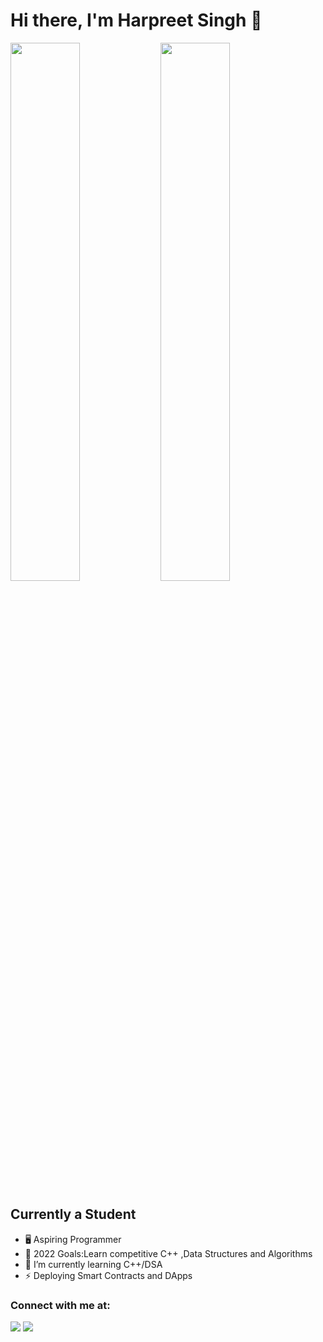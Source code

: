 # Hi there, I'm Harpreet Singh 👋 


<img align="left" width="47%" src="https://github-readme-stats.vercel.app/api?username=HAPPYS1NGH&show_icons=true&theme=radical" />
<img align="center" width="47%" src="https://github-readme-stats.vercel.app/api/top-langs/?username=HAPPYS1NGH&layout=compact)" />

## Currently a Student
- 🖥️ Aspiring Programmer
- 🥅 2022 Goals:Learn competitive C++ ,Data Structures and Algorithms
- 🔭 I’m currently learning C++/DSA
- ⚡ Deploying Smart Contracts and DApps

### Connect with me at:
<p>
<a href="https://linkedin.com/in/harpreet-singh-675899234"><img src="https://img.shields.io/badge/linkedin-0077B5.svg?style=for-the badge&logo=linkedin&logoColor=white"/></a>
<a href="https://twitter.com/HAPPYS1NGH"><img src="https://img.shields.io/badge/twitter-1DA1F2.svg?style=for-the-badge&logo=twitter&logoColor=white"/></a>
</p>




[linkedin]: www.linkedin.com/in/harpreet-singh-675899234
[twitter]: https://twitter.com/Harpree77339811
